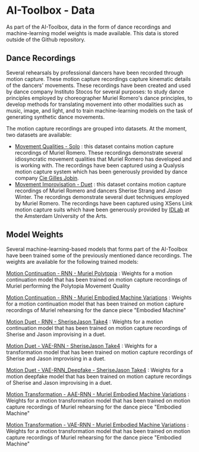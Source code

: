 # AI-Toolbox - Data

As part of the AI-Toolbox, data in the form of dance recordings and machine-learning model weights is made available. This data is stored outside of the Github repository. 

## Dance Recordings

Several rehearsals by professional dancers have been recorded through motion capture. These motion capture recordings capture kinematic details of the dancers' movements. These recordings have been created and used by dance company Instituto Stocos for several purposes: to study dance principles employed by choreographer Muriel Romero's dance principles, to develop methods for translating movement into other modalities such as music, image, and light, and to train machine-learning models on the task of generating synthetic dance movements. 

The motion capture recordings are grouped into datasets. At the moment, two datasets are available:

- [Movement Qualities - Solo](https://zhdkch-my.sharepoint.com/:f:/r/personal/dbisig_zhdk_ch/Documents/Projects/Premiere/Data/Mocap/Stocos/Solos?csf=1&web=1&e=Y80fcG) : this dataset contains motion capture recordings of Muriel Romero. These recordings demonstrate several idiosyncratic movement qualities that Muriel Romero has developed and is working with. The recordings have been captured using a Qualysis motion capture system which has been generously provided by dance company [Cie Gilles Jobin](https://www.gillesjobin.com/). 
- [Movement Improvisation - Duet](https://zhdkch-my.sharepoint.com/:f:/r/personal/dbisig_zhdk_ch/Documents/Projects/Premiere/Data/Mocap/Stocos/Duets?csf=1&web=1&e=lsh8n6) : this dataset contains motion capture recordings of Muriel Romero and dancers Sherise Strang and *Jason* Winter. The recordings demonstrate several duet techniques employed by Muriel Romero. The recordings have been captured using XSens Link motion capture suits which have been generously provided by [IDLab](https://www.atd.ahk.nl/en/idlab/) at the Amsterdam University of the Arts.

## Model Weights

Several machine-learning-based models that forms part of the AI-Toolbox have been trained some of the previously mentioned dance recordings. The weights are available for the following trained models:

[Motion Continuation - RNN - Muriel Polytopia](https://zhdkch-my.sharepoint.com/:f:/r/personal/dbisig_zhdk_ch/Documents/Projects/Premiere/Data/Models/MotionContinuation/rnn/results_Qualisys_Muriel_Polytopia?csf=1&web=1&e=AeMEph) : Weights for a motion continuation model that has been trained on motion capture recordings of Muriel performing the Polytopia Movement Quality

[Motion Continuation - RNN - Muriel Embodied Machine Variations](https://zhdkch-my.sharepoint.com/:f:/r/personal/dbisig_zhdk_ch/Documents/Projects/Premiere/Data/Models/MotionContinuation/rnn/results_XSens_Muriel_EmbodiedMachineVariations?csf=1&web=1&e=gjypty) : Weights for a motion continuation model that has been trained on motion capture recordings of Muriel rehearsing for the dance piece "Embodied Machine"

[Motion Duet - RNN - SheriseJason Take4](https://zhdkch-my.sharepoint.com/:f:/r/personal/dbisig_zhdk_ch/Documents/Projects/Premiere/Data/Models/MotionDuet/rnn/results_XSens_SheriseJason_Take4?csf=1&web=1&e=W90h25) : Weights for a motion continuation model that has been trained on motion capture recordings of Sherise and Jason improvising in a duet.

[Motion Duet - VAE-RNN - SheriseJason Take4](https://zhdkch-my.sharepoint.com/:f:/r/personal/dbisig_zhdk_ch/Documents/Projects/Premiere/Data/Models/MotionDuet/vae-rnn/results_vae_XSens_SheriseJason_Take4?csf=1&web=1&e=QR98kR) : Weights for a transformation model that has been trained on motion capture recordings of Sherise and Jason improvising in a duet.

[Motion Duet - VAE-RNN_Deepfake - SheriseJason Take4](https://zhdkch-my.sharepoint.com/:f:/r/personal/dbisig_zhdk_ch/Documents/Projects/Premiere/Data/Models/MotionDuet/vae-rnn/results_vae_deepfake_XSens_SheriseJason_Take4?csf=1&web=1&e=GjGJcU) : Weights for a motion deepfake model that has been trained on motion capture recordings of Sherise and Jason improvising in a duet.

[Motion Transformation - AAE-RNN - Muriel Embodied Machine Variations](https://zhdkch-my.sharepoint.com/:f:/r/personal/dbisig_zhdk_ch/Documents/Projects/Premiere/Data/Models/MotionTransformation/aae-rnn/results_XSens_Muriel_EmbodiedMachineVariations?csf=1&web=1&e=7RsL1V) : Weights for a motion transformation model that has been trained on motion capture recordings of Muriel rehearsing for the dance piece "Embodied Machine"

[Motion Transformation - VAE-RNN - Muriel Embodied Machine Variations](https://zhdkch-my.sharepoint.com/:f:/r/personal/dbisig_zhdk_ch/Documents/Projects/Premiere/Data/Models/MotionTransformation/vae-rnn/results_Xsens_Muriel_EmbodiedMachineVariations?csf=1&web=1&e=asoXcy) : Weights for a motion transformation model that has been trained on motion capture recordings of Muriel rehearsing for the dance piece "Embodied Machine"



